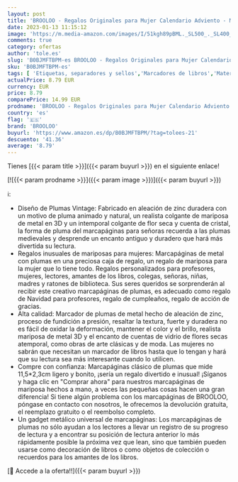 ```yaml
---
layout: post
title: 'BROOLOO - Regalos Originales para Mujer Calendario Adviento - Marcapaginas Originales Especiales Wonderful Regalos Profesora Lectores Escritores Mama Titas Adolescentes Chicas Jovenes Amigas Hermanas Cumpleanos'
date: 2023-01-13 11:15:12
image: 'https://m.media-amazon.com/images/I/51kgh89pBML._SL500_._SL400_.jpg'
comments: true
category: ofertas
author: 'tole.es'
slug: 'B0BJMFTBPM-es BROOLOO - Regalos Originales para Mujer Calendario...'
sku: 'B0BJMFTBPM-es'
tags: [ 'Etiquetas, separadores y sellos','Marcadores de libros','Material de oficina','Oficina y papelería','adviento','brooloo','🇪🇸', ]
actualPrice: 8.79 EUR
currency: EUR
price: 8.79
comparePrice: 14.99 EUR
prodname: 'BROOLOO - Regalos Originales para Mujer Calendario Adviento - Marcapaginas Originales Especiales Wonderful Regalos Profesora Lectores Escritores Mama Titas Adolescentes Chicas Jovenes Amigas Hermanas Cumpleanos'
country: 'es'
flag: '🇪🇸'
brand: 'BROOLOO'
buyurl: 'https://www.amazon.es/dp/B0BJMFTBPM/?tag=tolees-21'
descuento: '41.36'
average: '8.79'
---
```


Tienes [{{< param title >}}]({{< param buyurl >}}) en el siguiente enlace!

[![{{< param prodname >}}]({{< param image >}})]({{< param buyurl >}})

ℹ️:

- Diseño de Plumas Vintage: Fabricado en aleación de zinc duradera con un motivo de pluma animado y natural, un realista colgante de mariposa de metal en 3D y un intemporal colgante de flor seca y cuenta de cristal, la forma de pluma del marcapáginas para señoras recuerda a las plumas medievales y desprende un encanto antiguo y duradero que hará más divertida su lectura.
- Regalos inusuales de mariposas para mujeres: Marcapáginas de metal con plumas en una preciosa caja de regalo, un regalo de mariposa para la mujer que lo tiene todo. Regalos personalizados para profesores, mujeres, lectores, amantes de los libros, colegas, señoras, niñas, madres y ratones de biblioteca. Sus seres queridos se sorprenderán al recibir este creativo marcapáginas de plumas, es adecuado como regalo de Navidad para profesores, regalo de cumpleaños, regalo de acción de gracias.
- Alta calidad: Marcador de plumas de metal hecho de aleación de zinc, proceso de fundición a presión, resaltar la textura, fuerte y duradera no es fácil de oxidar la deformación, mantener el color y el brillo, realista mariposa de metal 3D y el encanto de cuentas de vidrio de flores secas atemporal, como obras de arte clásicas y de moda. Las mujeres no sabrán que necesitan un marcador de libros hasta que lo tengan y hará que su lectura sea más interesante cuando lo utilicen.
- Compre con confianza: Marcapáginas clásico de plumas que mide 11,5*2,3cm ligero y bonito, ¡sería un regalo divertido e inusual! ¡Síganos y haga clic en "Comprar ahora" para nuestros marcapáginas de mariposa hechos a mano, a veces las pequeñas cosas hacen una gran diferencia! Si tiene algún problema con los marcapáginas de BROOLOO, póngase en contacto con nosotros, le ofrecemos la devolución gratuita, el reemplazo gratuito o el reembolso completo.
- Un gadget metálico universal de marcapáginas: Los marcapáginas de plumas no sólo ayudan a los lectores a llevar un registro de su progreso de lectura y a encontrar su posición de lectura anterior lo más rápidamente posible la próxima vez que lean, sino que también pueden usarse como decoración de libros o como objetos de colección o recuerdos para los amantes de los libros.

[🛒 Accede a la oferta!!]({{< param buyurl >}})
